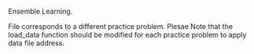 Ensemble Learning.


File corresponds to a different practice problem. Plesae Note that the load_data function should be modified for each practice problem to apply data file address.
